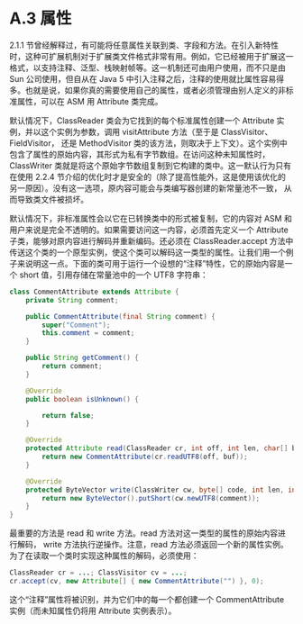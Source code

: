 # A.3 属性

2.1.1 节曾经解释过，有可能将任意属性关联到类、字段和方法。在引入新特性时，这种可扩展机制对于扩展类文件格式非常有用。例如，它已经被用于扩展这一格式，以支持注释、泛型、栈映射帧等。这一机制还可由用户使用，而不只是由 Sun 公司使用，但自从在 Java 5 中引入注释之后，注释的使用就比属性容易得多。也就是说，如果你真的需要使用自己的属性，或者必须管理由别人定义的非标准属性，可以在 ASM 用 Attribute 类完成。

默认情况下，ClassReader 类会为它找到的每个标准属性创建一个 Attribute 实例，并以这个实例为参数，调用 visitAttribute 方法（至于是 ClassVisitor、FieldVisitor， 还是 MethodVisitor 类的该方法，则取决于上下文）。这个实例中包含了属性的原始内容，其形式为私有字节数组。在访问这种未知属性时，ClassWriter 类就是将这个原始字节数组复制到它构建的类中。这一默认行为只有在使用 2.2.4 节介绍的优化时才是安全的（除了提高性能外，这是使用该优化的另一原因）。没有这一选项，原内容可能会与类编写器创建的新常量池不一致， 从而导致类文件被损坏。

默认情况下，非标准属性会以它在已转换类中的形式被复制，它的内容对 ASM 和用户来说是完全不透明的。如果需要访问这一内容，必须首先定义一个 Attribute 子类，能够对原内容进行解码并重新编码。还必须在 ClassReader.accept 方法中传送这个类的一个原型实例，使这个类可以解码这一类型的属性。让我们用一个例子来说明这一点。下面的类可用于运行一个设想的“注释”特性，它的原始内容是一个 short 值，引用存储在常量池中的一个 UTF8 字符串：

```java 
class CommentAttribute extends Attribute {
    private String comment;

    public CommentAttribute(final String comment) {
        super("Comment");
        this.comment = comment;
    }

    public String getComment() {
        return comment;
    }

    @Override
    public boolean isUnknown() {

        return false;
    }

    @Override
    protected Attribute read(ClassReader cr, int off, int len, char[] buf, int codeOff, Label[] labels) {
        return new CommentAttribute(cr.readUTF8(off, buf));
    }

    @Override
    protected ByteVector write(ClassWriter cw, byte[] code, int len, int maxStack, int maxLocals) {
        return new ByteVector().putShort(cw.newUTF8(comment));
    }
}
```                                                                                                                                                                                             

最重要的方法是 read 和 write 方法。read 方法对这一类型的属性的原始内容进行解码， write 方法执行逆操作。注意，read 方法必须返回一个新的属性实例。为了在读取一个类时实现这种属性的解码，必须使用：

```java 
ClassReader cr = ...; ClassVisitor cv = ...;
cr.accept(cv, new Attribute[] { new CommentAttribute("") }, 0);
```

这个“注释”属性将被识别，并为它们中的每一个都创建一个 CommentAttribute 实例（而未知属性仍将用 Attribute 实例表示）。


